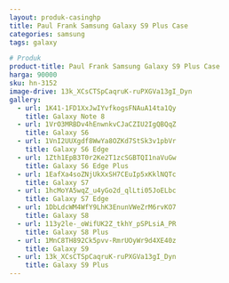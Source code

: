 ```yaml
---
layout: produk-casinghp
title: Paul Frank Samsung Galaxy S9 Plus Case
categories: samsung
tags: galaxy

# Produk
product-title: Paul Frank Samsung Galaxy S9 Plus Case
harga: 90000
sku: hn-3152
image-drive: 13k_XCsCTSpCaqruK-ruPXGVa13gI_Dyn
gallery:
  - url: 1K41-1FD1XxJwIYvfkogsFNAuA14ta1Qy
    title: Galaxy Note 8
  - url: 1VrO3MRBDv4hEnwnkvCJaCZIU2IgQBQqZ
    title: Galaxy S6
  - url: 1VnI2UUXgdf8WwYa8OZKd7StSk3v1pbVr
    title: Galaxy S6 Edge
  - url: 1Zth1EpB3T0r2Ke2T1zcSGBTQI1naVuGw
    title: Galaxy S6 Edge Plus
  - url: 1EafXa4soZNjUkXxSH7CEuIp5xKklNQTc
    title: Galaxy S7
  - url: 1hcMoYA5wqZ_u4yGo2d_qlLti05JoELbc
    title: Galaxy S7 Edge
  - url: 1DbLdcWM4WfY9LhK3EnunVWeZrM6rvKO7
    title: Galaxy S8
  - url: 113y2le-_oWifUK2Z_tkhY_pSPLsiA_PR
    title: Galaxy S8 Plus
  - url: 1MnC8TH892Ck5pvv-RmrUOyWr9d4XE40z
    title: Galaxy S9
  - url: 13k_XCsCTSpCaqruK-ruPXGVa13gI_Dyn
    title: Galaxy S9 Plus
---
```

